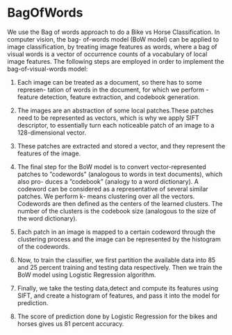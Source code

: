 # BagOfWords
We use the Bag of words approach to do a Bike vs Horse Classification.
In computer vision, the bag- of-words model (BoW model) can be applied to image classification, by treating image features as words, where a bag of visual words is a vector of occurrence counts of a vocabulary of local image features. The following steps are employed in order to implement the bag-of-visual-words model:

1. Each image can be treated as a document, so there has to some represen- tation of words in the document, for which we perform - feature detection, feature extraction, and codebook generation.

2. The images are an abstraction of some local patches.These patches need to be represented as vectors, which is why we apply SIFT descriptor, to essentially turn each noticeable patch of an image to a 128-dimensional vector.

3. These patches are extracted and stored a vector, and they represent the features of the image.

4. The final step for the BoW model is to convert vector-represented patches to ”codewords” (analogous to words in text documents), which also pro- duces a ”codebook” (analogy to a word dictionary). A codeword can be considered as a representative of several similar patches. We perform k- means clustering over all the vectors. Codewords are then defined as the centers of the learned clusters. The number of the clusters is the codebook size (analogous to the size of the word dictionary).

5. Each patch in an image is mapped to a certain codeword through the clustering process and the image can be represented by the histogram of the codewords.

6. Now, to train the classifier, we first partition the available data into 85 and 25 percent training and testing data respectively. Then we train the BoW model using Logistic Regression algorithm.

7. Finally, we take the testing data,detect and compute its features using SIFT, and create a histogram of features, and pass it into the model for prediction.

8. The score of prediction done by Logistic Regression for the bikes and horses gives us 81 percent accuracy.

